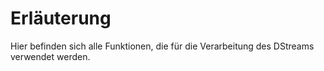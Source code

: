 # Erläuterung

Hier befinden sich alle Funktionen, die für die Verarbeitung des DStreams verwendet werden.
